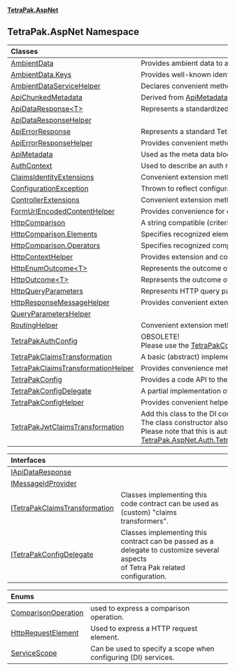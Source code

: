#### [TetraPak.AspNet](index.md 'index')
## TetraPak.AspNet Namespace

| Classes | |
| :--- | :--- |
| [AmbientData](TetraPak_AspNet_AmbientData.md 'TetraPak.AspNet.AmbientData') | Provides ambient data to an ASP.NET Core/5+ project throughout a request/response roundtrip.<br/> |
| [AmbientData.Keys](TetraPak_AspNet_AmbientData_Keys.md 'TetraPak.AspNet.AmbientData.Keys') | Provides well-known identifiers to access ambient values.  <br/> |
| [AmbientDataServiceHelper](TetraPak_AspNet_AmbientDataServiceHelper.md 'TetraPak.AspNet.AmbientDataServiceHelper') | Declares convenient methods for dealing with [AmbientData](TetraPak_AspNet_AmbientData.md 'TetraPak.AspNet.AmbientData') as a service.<br/> |
| [ApiChunkedMetadata](TetraPak_AspNet_ApiChunkedMetadata.md 'TetraPak.AspNet.ApiChunkedMetadata') | Derived from [ApiMetadata](TetraPak_AspNet_ApiMetadata.md 'TetraPak.AspNet.ApiMetadata') to add "chunked" meta data attributes.<br/> |
| [ApiDataResponse&lt;T&gt;](TetraPak_AspNet_ApiDataResponse_T_.md 'TetraPak.AspNet.ApiDataResponse&lt;T&gt;') | Represents a standardized Tetra Pak API data response.<br/> |
| [ApiDataResponseHelper](TetraPak_AspNet_ApiDataResponseHelper.md 'TetraPak.AspNet.ApiDataResponseHelper') |  |
| [ApiErrorResponse](TetraPak_AspNet_ApiErrorResponse.md 'TetraPak.AspNet.ApiErrorResponse') | Represents a standard Tetra Pak API error response (body). <br/> |
| [ApiErrorResponseHelper](TetraPak_AspNet_ApiErrorResponseHelper.md 'TetraPak.AspNet.ApiErrorResponseHelper') | Provides convenient methods for dealing with standard Tetra Pak error responses. <br/> |
| [ApiMetadata](TetraPak_AspNet_ApiMetadata.md 'TetraPak.AspNet.ApiMetadata') | Used as the meta data block in [ApiDataResponse&lt;T&gt;](TetraPak_AspNet_ApiDataResponse_T_.md 'TetraPak.AspNet.ApiDataResponse&lt;T&gt;'). <br/> |
| [AuthContext](TetraPak_AspNet_AuthContext.md 'TetraPak.AspNet.AuthContext') | Used to describe an auth request context.<br/> |
| [ClaimsIdentityExtensions](TetraPak_AspNet_ClaimsIdentityExtensions.md 'TetraPak.AspNet.ClaimsIdentityExtensions') | Convenient extension methods for obtaining typical claims from a [System.Security.Claims.ClaimsIdentity](https://docs.microsoft.com/en-us/dotnet/api/System.Security.Claims.ClaimsIdentity 'System.Security.Claims.ClaimsIdentity') value.<br/> |
| [ConfigurationException](TetraPak_AspNet_ConfigurationException.md 'TetraPak.AspNet.ConfigurationException') | Thrown to reflect configuration issues.<br/> |
| [ControllerExtensions](TetraPak_AspNet_ControllerExtensions.md 'TetraPak.AspNet.ControllerExtensions') | Convenient extension methods for a [Microsoft.AspNetCore.Mvc.Controller](https://docs.microsoft.com/en-us/dotnet/api/Microsoft.AspNetCore.Mvc.Controller 'Microsoft.AspNetCore.Mvc.Controller').<br/> |
| [FormUrlEncodedContentHelper](TetraPak_AspNet_FormUrlEncodedContentHelper.md 'TetraPak.AspNet.FormUrlEncodedContentHelper') | Provides convenience for dealing with [System.Net.Http.FormUrlEncodedContent](https://docs.microsoft.com/en-us/dotnet/api/System.Net.Http.FormUrlEncodedContent 'System.Net.Http.FormUrlEncodedContent') objects.<br/> |
| [HttpComparison](TetraPak_AspNet_HttpComparison.md 'TetraPak.AspNet.HttpComparison') | A string compatible (criteria) expression for use with HTTP requests.<br/> |
| [HttpComparison.Elements](TetraPak_AspNet_HttpComparison_Elements.md 'TetraPak.AspNet.HttpComparison.Elements') | Specifies recognized elements of a HTTP request, for use in comparison operations.<br/> |
| [HttpComparison.Operators](TetraPak_AspNet_HttpComparison_Operators.md 'TetraPak.AspNet.HttpComparison.Operators') | Specifies recognized comparison operators.<br/> |
| [HttpContextHelper](TetraPak_AspNet_HttpContextHelper.md 'TetraPak.AspNet.HttpContextHelper') | Provides extension and convenience method for [Microsoft.AspNetCore.Http.HttpContext](https://docs.microsoft.com/en-us/dotnet/api/Microsoft.AspNetCore.Http.HttpContext 'Microsoft.AspNetCore.Http.HttpContext').<br/> |
| [HttpEnumOutcome&lt;T&gt;](TetraPak_AspNet_HttpEnumOutcome_T_.md 'TetraPak.AspNet.HttpEnumOutcome&lt;T&gt;') | Represents the outcome of a HTTP request.<br/> |
| [HttpOutcome&lt;T&gt;](TetraPak_AspNet_HttpOutcome_T_.md 'TetraPak.AspNet.HttpOutcome&lt;T&gt;') | Represents the outcome of a HTTP request.<br/> |
| [HttpQueryParameters](TetraPak_AspNet_HttpQueryParameters.md 'TetraPak.AspNet.HttpQueryParameters') | Represents HTTP query parameters.<br/> |
| [HttpResponseMessageHelper](TetraPak_AspNet_HttpResponseMessageHelper.md 'TetraPak.AspNet.HttpResponseMessageHelper') | Provides convenient extension methods for [System.Net.Http.HttpResponseMessage](https://docs.microsoft.com/en-us/dotnet/api/System.Net.Http.HttpResponseMessage 'System.Net.Http.HttpResponseMessage')s.<br/> |
| [QueryParametersHelper](TetraPak_AspNet_QueryParametersHelper.md 'TetraPak.AspNet.QueryParametersHelper') |  |
| [RoutingHelper](TetraPak_AspNet_RoutingHelper.md 'TetraPak.AspNet.RoutingHelper') | Convenient extension methods for working with controllers and endpoints. <br/> |
| [TetraPakAuthConfig](TetraPak_AspNet_TetraPakAuthConfig.md 'TetraPak.AspNet.TetraPakAuthConfig') | OBSOLETE!<br/>Please use the [TetraPakConfig](TetraPak_AspNet_TetraPakConfig.md 'TetraPak.AspNet.TetraPakConfig') class instead.<br/> |
| [TetraPakClaimsTransformation](TetraPak_AspNet_TetraPakClaimsTransformation.md 'TetraPak.AspNet.TetraPakClaimsTransformation') | A basic (abstract) implementation of the [ITetraPakClaimsTransformation](TetraPak_AspNet_ITetraPakClaimsTransformation.md 'TetraPak.AspNet.ITetraPakClaimsTransformation') interface.<br/> |
| [TetraPakClaimsTransformationHelper](TetraPak_AspNet_TetraPakClaimsTransformationHelper.md 'TetraPak.AspNet.TetraPakClaimsTransformationHelper') | Provides convenience methods fo setting up claims transformation.<br/> |
| [TetraPakConfig](TetraPak_AspNet_TetraPakConfig.md 'TetraPak.AspNet.TetraPakConfig') | Provides a code API to the main Tetra Pak section in the configuration.  <br/> |
| [TetraPakConfigDelegate](TetraPak_AspNet_TetraPakConfigDelegate.md 'TetraPak.AspNet.TetraPakConfigDelegate') | A partial implementation of the [ITetraPakConfigDelegate](TetraPak_AspNet_ITetraPakConfigDelegate.md 'TetraPak.AspNet.ITetraPakConfigDelegate') contract.<br/> |
| [TetraPakConfigHelper](TetraPak_AspNet_TetraPakConfigHelper.md 'TetraPak.AspNet.TetraPakConfigHelper') | Provides convenient helper methods for Tetra Pak configuration scenarios. <br/> |
| [TetraPakJwtClaimsTransformation](TetraPak_AspNet_TetraPakJwtClaimsTransformation.md 'TetraPak.AspNet.TetraPakJwtClaimsTransformation') | Add this class to the DI configuration to automatically provide a Tetra Pak identity to any request.<br/>The class constructor also needs [AmbientData](TetraPak_AspNet_AmbientData.md 'TetraPak.AspNet.AmbientData') and <br/>Please note that this is automatically done by calling [TetraPak.AspNet.Auth.TetraPakAuth.AddTetraPakWebClientAuthentication(Microsoft.Extensions.DependencyInjection.IServiceCollection)](https://docs.microsoft.com/en-us/dotnet/api/TetraPak.AspNet.Auth.TetraPakAuth.AddTetraPakWebClientAuthentication#TetraPak_AspNet_Auth_TetraPakAuth_AddTetraPakWebClientAuthentication_Microsoft_Extensions_DependencyInjection_IServiceCollection_ 'TetraPak.AspNet.Auth.TetraPakAuth.AddTetraPakWebClientAuthentication(Microsoft.Extensions.DependencyInjection.IServiceCollection)').<br/> |

| Interfaces | |
| :--- | :--- |
| [IApiDataResponse](TetraPak_AspNet_IApiDataResponse.md 'TetraPak.AspNet.IApiDataResponse') |  |
| [IMessageIdProvider](TetraPak_AspNet_IMessageIdProvider.md 'TetraPak.AspNet.IMessageIdProvider') |  |
| [ITetraPakClaimsTransformation](TetraPak_AspNet_ITetraPakClaimsTransformation.md 'TetraPak.AspNet.ITetraPakClaimsTransformation') | Classes implementing this code contract can be used as (custom) "claims transformers".  <br/> |
| [ITetraPakConfigDelegate](TetraPak_AspNet_ITetraPakConfigDelegate.md 'TetraPak.AspNet.ITetraPakConfigDelegate') | Classes implementing this contract can be passed as a delegate to customize several aspects<br/>of Tetra Pak related configuration. <br/> |

| Enums | |
| :--- | :--- |
| [ComparisonOperation](TetraPak_AspNet_ComparisonOperation.md 'TetraPak.AspNet.ComparisonOperation') | used to express a comparison operation.<br/> |
| [HttpRequestElement](TetraPak_AspNet_HttpRequestElement.md 'TetraPak.AspNet.HttpRequestElement') | Used to express a HTTP request element.<br/> |
| [ServiceScope](TetraPak_AspNet_ServiceScope.md 'TetraPak.AspNet.ServiceScope') | Can be used to specify a scope when configuring (DI) services. <br/> |

